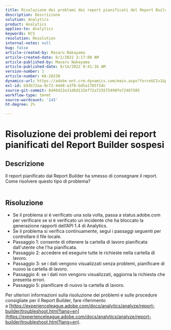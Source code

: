 ```yaml
---
title: Risoluzione dei problemi dei report pianificati del Report Builder sospesi
description: Descrizione
solution: Analytics
product: Analytics
applies-to: Analytics
keywords: KCS
resolution: Resolution
internal-notes: null
bug: false
article-created-by: Masaru Nakayama
article-created-date: 8/1/2022 3:17:00 AM
article-published-by: Masaru Nakayama
article-published-date: 9/14/2022 8:41:16 AM
version-number: 1
article-number: KA-20230
dynamics-url: https://adobe-ent.crm.dynamics.com/main.aspx?forceUCI=1&pagetype=entityrecord&etn=knowledgearticle&id=bd999166-4811-ed11-b83d-00224808629f
exl-id: b93b72aa-9c72-44d9-a3f0-bd5a1705f2dc
source-git-commit: 8d40422e31d6d132ef72a7255f5490fe72487505
workflow-type: tm+mt
source-wordcount: '143'
ht-degree: 2%

---
```


# Risoluzione dei problemi dei report pianificati del Report Builder sospesi

## Descrizione

Il report pianificato dal Report Builder ha smesso di consegnare il report. Come risolvere questo tipo di problema?
<br> 

## Risoluzione


- Se il problema si è verificato una sola volta, passa a status.adobe.com per verificare se si è verificato un incidente che ha bloccato la generazione rapporti dell’API 1.4 di Analytics.
- Se il problema si verifica continuamente, segui i passaggi seguenti per controllare il file locale.
- Passaggio 1: consente di ottenere la cartella di lavoro pianificata dall&#39;utente che l&#39;ha pianificata.
- Passaggio 2: accedere ed eseguire tutte le richieste nella cartella di lavoro.
- Passaggio 3: se i dati vengono visualizzati senza problemi, pianificare di nuovo la cartella di lavoro.
- Passaggio 4: se i dati non vengono visualizzati, aggiorna la richiesta che presenta errori.
- Passaggio 5: pianificare di nuovo la cartella di lavoro.


Per ulteriori informazioni sulla risoluzione dei problemi e sulle procedure consigliate per il Report Builder, fare riferimento a [https://experienceleague.adobe.com/docs/analytics/analyze/report-builder/troubleshoot.html?lang=en](https://experienceleague.adobe.com/docs/analytics/analyze/report-builder/troubleshoot.html?lang=en).
